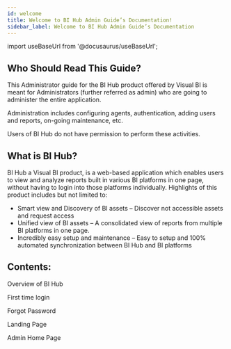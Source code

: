 ```yaml
---
id: welcome
title: Welcome to BI Hub Admin Guide’s Documentation!
sidebar_label: Welcome to BI Hub Admin Guide’s Documentation
---
```


import useBaseUrl from '@docusaurus/useBaseUrl';

## Who Should Read This Guide?

This Administrator guide for the BI Hub product offered by Visual BI is meant for Administrators (further referred as admin) who are going to administer the entire application.

Administration includes configuring agents, authentication, adding users and reports, on-going maintenance, etc. 

Users of BI Hub do not have permission to perform these activities.

## What is BI Hub?

BI Hub a Visual BI product, is a web-based application which enables users to view and analyze reports built in various BI platforms in one page, without having to login into those platforms individually. Highlights of this product includes but not limited to:

* Smart view and Discovery of BI assets – Discover not accessible assets and request access
* Unified view of BI assets – A consolidated view of reports from multiple BI platforms in one page.
* Incredibly easy setup and maintenance – Easy to setup and 100% automated synchronization between BI Hub and BI platforms

## Contents:

Overview of BI Hub

First time login

Forgot Password

Landing Page

Admin Home Page


